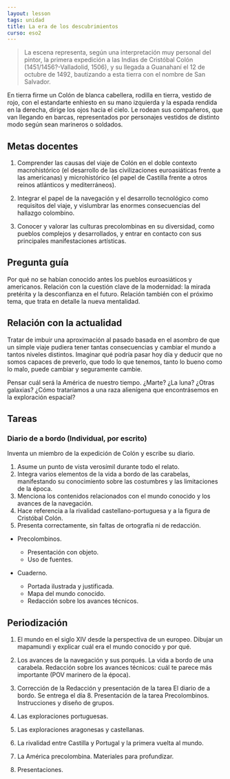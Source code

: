 ```yaml
---
layout: lesson
tags: unidad
title: La era de los descubrimientos
curso: eso2
---
```


> La escena representa, según una interpretación muy personal del pintor, la primera expedición a las Indias de Cristóbal Colón (1451/1456?-Valladolid, 1506), y su llegada a Guanahaní el 12 de octubre de 1492, bautizando a esta tierra con el nombre de San Salvador. 

En tierra firme un Colón de blanca cabellera, rodilla en tierra, vestido de rojo, con el estandarte enhiesto en su mano izquierda y la espada rendida en la derecha, dirige los ojos hacia el cielo. Le rodean sus compañeros, que van llegando en barcas, representados por personajes vestidos de distinto modo según sean marineros o soldados. 

## Metas docentes

1. Comprender las causas del viaje de Colón en el doble contexto macrohistórico (el desarrollo de las civilizaciones euroasiáticas frente a las americanas) y microhistórico (el papel de Castilla frente a otros reinos atlánticos y mediterráneos). 

2. Integrar el papel de la navegación y el desarrollo tecnológico como requisitos del viaje, y vislumbrar las enormes consecuencias del hallazgo colombino.

3. Conocer y valorar las culturas precolombinas en su diversidad, como pueblos complejos y desarrollados, y entrar en contacto con sus principales manifestaciones artísticas.

## Pregunta guía

Por qué no se habían conocido antes los pueblos euroasiáticos y americanos. Relación con la cuestión clave de la modernidad: la mirada pretérita y la desconfianza en el futuro. Relación también con el próximo tema, que trata en detalle la nueva mentalidad.

## Relación con la actualidad

Tratar de imbuir una aproximación al pasado basada en el asombro de que un simple viaje pudiera tener tantas consecuencias y cambiar el mundo a tantos niveles distintos. Imaginar qué podría pasar hoy día y deducir que no somos capaces de preverlo, que todo lo que tenemos, tanto lo bueno como lo malo, puede cambiar y seguramente cambie. 

Pensar cuál será la América de nuestro tiempo. ¿Marte? ¿La luna? ¿Otras galaxias? ¿Cómo trataríamos a una raza alienígena que encontrásemos en la exploración espacial?

## Tareas

### Diario de a bordo (Individual, por escrito)

Inventa un miembro de la expedición de Colón y escribe su diario. 

1. Asume un punto de vista verosímil durante todo el relato.
2. Integra varios elementos de la vida a bordo de las carabelas, manifestando su conocimiento sobre las costumbres y las limitaciones de la época.
3. Menciona los contenidos relacionados con el mundo conocido y los avances de la navegación.
4. Hace referencia a la rivalidad castellano-portuguesa y a la figura de Cristóbal Colón.
5. Presenta correctamente, sin faltas de ortografía ni de redacción.

- Precolombinos. 
    + Presentación con objeto. 
    + Uso de fuentes.

- Cuaderno.
    + Portada ilustrada y justificada.
    + Mapa del mundo conocido.
    + Redacción sobre los avances técnicos.

## Periodización

1. El mundo en el siglo XIV desde la perspectiva de un europeo. Dibujar un mapamundi y explicar cuál era el mundo conocido y por qué. 

2. Los avances de la navegación y sus porqués. La vida a bordo de una carabela. Redacción sobre los avances técnicos: cuál te parece más importante (POV marinero de la época). 

3. Corrección de la Redacción y presentación de la tarea El diario de a bordo. Se entrega el día 8. Presentación de la tarea Precolombinos. Instrucciones y diseño de grupos.

4. Las exploraciones portuguesas.

5. Las exploraciones aragonesas y castellanas.

6. La rivalidad entre Castilla y Portugal y la primera vuelta al mundo.

7. La América precolombina. Materiales para profundizar.

8. Presentaciones.
